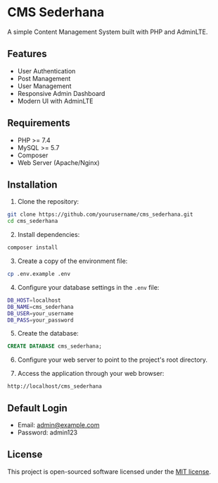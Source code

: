 # CMS Sederhana

A simple Content Management System built with PHP and AdminLTE.

## Features

- User Authentication
- Post Management
- User Management
- Responsive Admin Dashboard
- Modern UI with AdminLTE

## Requirements

- PHP >= 7.4
- MySQL >= 5.7
- Composer
- Web Server (Apache/Nginx)

## Installation

1. Clone the repository:
```bash
git clone https://github.com/yourusername/cms_sederhana.git
cd cms_sederhana
```

2. Install dependencies:
```bash
composer install
```

3. Create a copy of the environment file:
```bash
cp .env.example .env
```

4. Configure your database settings in the `.env` file:
```bash
DB_HOST=localhost
DB_NAME=cms_sederhana
DB_USER=your_username
DB_PASS=your_password
```

5. Create the database:
```sql
CREATE DATABASE cms_sederhana;
```

6. Configure your web server to point to the project's root directory.

7. Access the application through your web browser:
```
http://localhost/cms_sederhana
```

## Default Login

- Email: admin@example.com
- Password: admin123

## License

This project is open-sourced software licensed under the [MIT license](https://opensource.org/licenses/MIT).